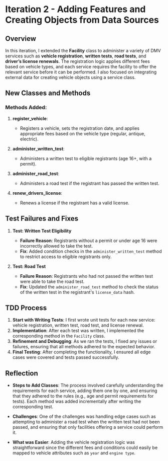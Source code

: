 # Iteration 2 - Adding Features and Creating Objects from Data Sources

## Overview
In this iteration, I extended the **Facility** class to administer a variety of DMV services such as **vehicle registration**, **written tests**, **road tests**, and **driver’s license renewals**. The registration logic applies different fees based on vehicle types, and each service requires the facility to offer the relevant service before it can be performed. I also focused on integrating external data for creating vehicle objects using a service class.

## New Classes and Methods
### Methods Added:
1. **register_vehicle**:
   - Registers a vehicle, sets the registration date, and applies appropriate fees based on the vehicle type (regular, antique, electric).
  
2. **administer_written_test**:
   - Administers a written test to eligible registrants (age 16+, with a permit).

3. **administer_road_test**:
   - Administers a road test if the registrant has passed the written test.

4. **renew_drivers_license**:
   - Renews a license if the registrant has a valid license.

## Test Failures and Fixes
1. **Test: Written Test Eligibility**
   - **Failure Reason**: Registrants without a permit or under age 16 were incorrectly allowed to take the test.
   - **Fix**: Added condition checks in the `administer_written_test` method to restrict access to eligible registrants only.

2. **Test: Road Test**
   - **Failure Reason**: Registrants who had not passed the written test were able to take the road test.
   - **Fix**: Updated the `administer_road_test` method to check the status of the written test in the registrant's `license_data` hash.

## TDD Process
1. **Start with Writing Tests**: I first wrote unit tests for each new service: vehicle registration, written test, road test, and license renewal.
2. **Implementation**: After each test was written, I implemented the corresponding method in the `Facility` class.
3. **Refinement and Debugging**: As we ran the tests, I fixed any issues or failures, ensuring that all methods adhered to the expected behavior.
4. **Final Testing**: After completing the functionality, I ensured all edge cases were covered and tests passed successfully.

## Reflection
- **Steps to Add Classes**: The process involved carefully understanding the requirements for each service, adding them one by one, and ensuring that they adhered to the rules (e.g., age and permit requirements for tests). Each method was added incrementally after writing the corresponding test.
  
- **Challenges**: One of the challenges was handling edge cases such as attempting to administer a road test when the written test had not been passed, and ensuring that only facilities offering a service could perform it.

- **What was Easier**: Adding the vehicle registration logic was straightforward since the different fees and conditions could easily be mapped to vehicle attributes such as `year` and `engine type`.